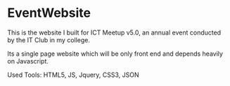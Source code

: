 # EventWebsite
This is the website I built for ICT Meetup v5.0, an annual event conducted by the IT Club in my college.

Its a single page website which will be only front end and depends heavily on Javascript.

Used Tools: HTML5, JS, Jquery, CSS3, JSON
